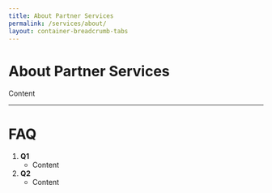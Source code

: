 ```yaml
---
title: About Partner Services
permalink: /services/about/
layout: container-breadcrumb-tabs
---
```

# About Partner Services

Content

***

# FAQ

1. **Q1**
   * Content
2. **Q2**
   * Content